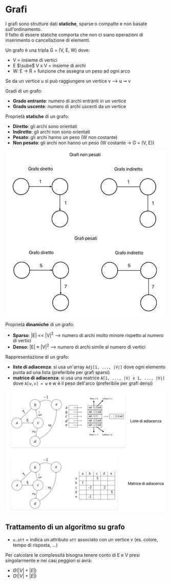 # Grafi
I grafi sono strutture dati **statiche**, sparse o compatte e non basate sull'ordinamento.  
Il fatto di essere statiche comporta che non ci siano operazioni di inserimento o cancellazione di elementi.

Un grafo è una tripla G = (V, E, W) dove:
- V = insieme di vertici
- E $\sube$ V x V = insieme di archi
- W: E $\to$ R = funzione che assegna un peso ad ogni arco

Se da un vertice u si può raggiungere un vertice v --> u ⇝ v

Gradi di un grafo:
- **Grado entrante**: numero di archi entranti in un vertice
- **Grado uscente**: numero di archi uscenti da un vertice

Proprietà **statiche** di un grafo:
- **Diretto**: gli archi sono orientati
- **Indiretto**: gli archi non sono orientati
- **Pesato**: gli archi hanno un peso (W non costante)
- **Non pesato**: gli archi non hanno un peso (W costante -> G = (V, E))

![alt text](images/12_00.png)

Proprietà **dinamiche** di un grafo:
- **Sparso**: |E| << |V|$^2$ --> numero di archi molto minore rispetto al numero di vertici
- **Denso**: |E| ≈ |V|$^2$ --> numero di archi simile al numero di vertici

Rappresentazione di un grafo:
- **liste di adiacenza**: si usa un'array `Adj[1, ..., |V|]` dove ogni elemento punta ad una lista (preferibile per grafi sparsi)
- **matrice di adiacenza**: si usa una matrice `A[1, ..., |V| x 1, ..., |V|]` dove `A[u,v] = w` e w è il peso dell'arco (preferibile per grafi densi)

![alt text](images/12_01.png)

## Trattamento di un algoritmo su grafo
- `u.att` = indica un attributo `att` associato con un vertice v (es. colore, tempo di risposta, ...)

Per calcolare le complessità bisogna tenere conto di E e V presi singolarmente e nei casi peggiori si avrà:
- $\Theta(|V| + |E|)$
- $O(|V| + |E|)$